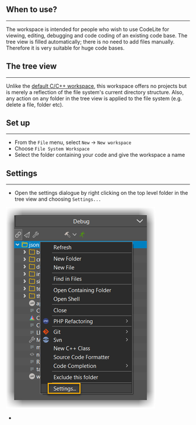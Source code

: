 ## When to use?
---

The workspace is intended for people who wish to use CodeLite for viewing, editing, debugging and code coding of an existing code base.
The tree view is filled automatically; there is no need to add files manually. Therefore it is very suitable for huge code bases.

## The tree view
---

Unlike the [default C/C++ workspace](default.md), this workspace offers no projects but is merely a reflection of the file system's current directory structure.
Also, any action on any folder in the tree view is applied to the file system (e.g. delete a file, folder etc).

## Set up
---

- From the `File` menu, select `New`  &#8594; `New workspace`
- Choose `File System Workspace`
- Select the folder containing your code and give the workspace a name

## Settings
---

- Open the settings dialogue by right clicking on the top level folder in the tree view and choosing `Settings...`

![Open settings dialogue](fsw_settings_menu.png)

- 

